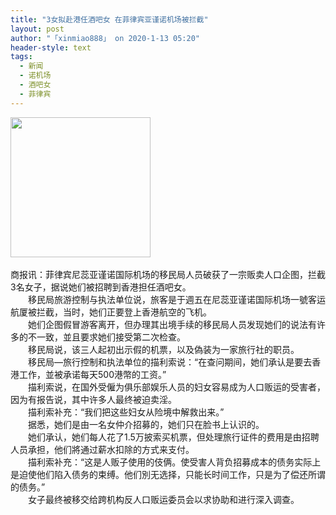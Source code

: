 ```yaml
---
title: "3女拟赴港任酒吧女 在菲律宾亚谨诺机场被拦截"
layout: post
author: "「xinmiao888」 on 2020-1-13 05:20"
header-style: text
tags:
  - 新闻
  - 诺机场
  - 酒吧女
  - 菲律宾
---
```


<head></head>
<body>
 <ignore_js_op> 
  <img aid="1326674" src="https://bbs.boniu123.cc/data/attachment/forum/202001/12/191158d13n3gn1g3daj9g3.png" zoomfile="data/attachment/forum/202001/12/191158d13n3gn1g3daj9g3.png" file="data/attachment/forum/202001/12/191158d13n3gn1g3daj9g3.png" width="224" inpost="1"> 
  <div class="tip tip_4 aimg_tip" id="aimg_1326674_menu" style="position: absolute; display: none" disautofocus="true"> 
   <div class="xs0"> 
    <p><strong>852143.png</strong> <em class="xg1">(112.17 KB, 下载次数: 0)</em></p> 
    <p> <a href="forum.php?mod=attachment&amp;aid=MTMyNjY3NHxkOTZhOTVjZnwxNTc4ODc1OTA0fDB8NTUwNDcz&amp;nothumb=yes" target="_blank">下载附件</a> &nbsp;<a href="javascript:;" onclick="showWindow(this.id, this.getAttribute('url'), 'get', 0);" id="savephoto_1326674" url="home.php?mod=spacecp&amp;ac=album&amp;op=saveforumphoto&amp;aid=1326674&amp;handlekey=savephoto_1326674">保存到相册</a> </p> 
    <p class="xg1 y"><span title="2020-1-12 19:11">昨天&nbsp;19:11</span> 上传</p> 
   </div> 
   <div class="tip_horn"></div> 
  </div> 
 </ignore_js_op> 
 <br> 
 <br> 商报讯：菲律宾尼蕊亚谨诺国际机场的移民局人员破获了一宗贩卖人口企图，拦截3名女子，据说她们被招聘到香港担任酒吧女。
 <br> 　　移民局旅游控制与执法单位说，旅客是于週五在尼蕊亚谨诺国际机场一號客运航厦被拦截，当时，她们正要登上香港航空的飞机。
 <br> 　　她们企图假冒游客离开，但办理其出境手续的移民局人员发现她们的说法有许多的不一致，並且要求她们接受第二次检查。
 <br> 　　移民局说，该三人起初出示假的机票，以及偽装为一家旅行社的职员。
 <br> 　　移民局—旅行控制和执法单位的描利索说：“在查问期间，她们承认是要去香港工作，並被承诺每天500港幣的工资。”
 <br> 　　描利索说，在国外受僱为俱乐部娱乐人员的妇女容易成为人口贩运的受害者，因为有报告说，其中许多人最终被迫卖淫。
 <br> 　　描利索补充：“我们把这些妇女从险境中解救出来。”
 <br> 　　据悉，她们是由一名女仲介招募的，她们只在脸书上认识的。
 <br> 　　她们承认，她们每人花了1.5万披索买机票，但处理旅行证件的费用是由招聘人员承担，他们將通过薪水扣除的方式来支付。
 <br> 　　描利索补充：“这是人贩子使用的伎俩。使受害人背负招募成本的债务实际上是迫使他们陷入债务的束缚。他们別无选择，只能长时间工作，只是为了偿还所谓的债务。”
 <br> 　　女子最终被移交给跨机构反人口贩运委员会以求协助和进行深入调查。
 <br> 
 <br>
</body>


